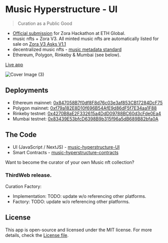# Music Hyperstructure - UI

> Curation as a Public Good

-   [Official submission](https://ethglobal.com/showcase/catalog-factory-8jx5g) for Zora Hackathon at ETH Global.
-   music nfts + Zora V3. All minted music nfts are automatically listed for sale on [Zora V3 Asks V1.1](https://docs.zora.co/docs/smart-contracts/modules/Asks/zora-v3-asks-v1.1)
-   decentralized music nfts - [music metadata standard](https://www.npmjs.com/package/onchain-music-metadata)
-   Ethereum, Polygon, Rinkeby & Mumbai (see below).

[Live app](https://musicnfts.vercel.app/)

![Cover Image (3)](https://user-images.githubusercontent.com/23249402/183305067-10d10e98-0fad-485a-bdab-b82d49a19a1d.png)

## Deployments

-   Ethereum mainnet: [0x847058B7f0df8F8d76c03e3af853CB17284DcF75](https://etherscan.io/address/0x847058B7f0df8F8d76c03e3af853CB17284DcF75#code)
-   Polygon mainnet: [0xf79a182E8D10f696B54AfE9d86dF5f7E34aa1F88](https://polygonscan.com/address/0xf79a182E8D10f696B54AfE9d86dF5f7E34aa1F88#code)
-   Rinkeby testnet: [0x4270B8aE2F332615a4DdD09788BC60d3cFde0Ea4](https://rinkeby.etherscan.io/address/0x4270B8aE2F332615a4DdD09788BC60d3cFde0Ea4#code)
-   Mumbai testnet: [0x83439E53bfcD6398B9b315f96a5dB689B82bfa0A](https://mumbai.polygonscan.com/address/0x83439E53bfcD6398B9b315f96a5dB689B82bfa0A#code)

## The Code

-   UI (JavaScript / NextJS) - [music-hyperstructure-UI](https://github.com/SweetmanTech/music-hyperstructure-ui)
-   Smart Contracts - [music-hyperstructure-contracts](https://github.com/SweetmanTech/music-hyperstructure-contracts)

Want to become the curator of your own Music nft collection?

### ThirdWeb release.

Curation Factory:

-   Implementation: TODO: update w/o referencing other platforms.
-   Factory: TODO: update w/o referencing other platforms.

## License

This app is open-source and licensed under the MIT license. For more details, check the [License file](LICENSE).
